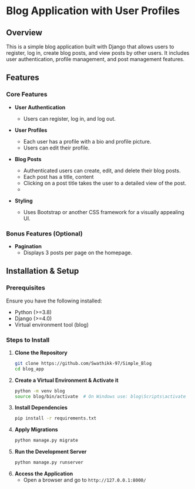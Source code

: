 # Blog Application with User Profiles

## Overview
This is a simple blog application built with Django that allows users to register, log in, create blog posts, and view posts by other users. It includes user authentication, profile management, and post management features.

## Features
### Core Features
- **User Authentication**
  - Users can register, log in, and log out.
 
- **User Profiles**
  - Each user has a profile with a bio and profile picture.
  - Users can edit their profile.
    
- **Blog Posts**
  - Authenticated users can create, edit, and delete their blog posts.
  - Each post has a title, content
  - Clicking on a post title takes the user to a detailed view of the post.
  - 
- **Styling**
  - Uses Bootstrap or another CSS framework for a visually appealing UI.

### Bonus Features (Optional)
- **Pagination**
  - Displays 3 posts per page on the homepage.


## Installation & Setup
### Prerequisites
Ensure you have the following installed:
- Python (>=3.8)
- Django (>=4.0)
- Virtual environment tool (blog)

### Steps to Install
1. **Clone the Repository**
   ```sh
   git clone https://github.com/Swathikk-97/Simple_Blog
   cd blog_app
   ```
2. **Create a Virtual Environment & Activate it**
   ```sh
   python -m venv blog
   source blog/bin/activate  # On Windows use: blog\Scripts\activate
   ```
3. **Install Dependencies**
   ```sh
   pip install -r requirements.txt
   ```
4. **Apply Migrations**
   ```sh
   python manage.py migrate
   ```
5. **Run the Development Server**
   ```sh
   python manage.py runserver
   ```
6. **Access the Application**
   - Open a browser and go to `http://127.0.0.1:8000/`




